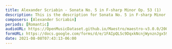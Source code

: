 ```yaml
---
title: Alexander Scriabin - Sonata No. 5 in F-sharp Minor Op. 53 (1)
description: This is the description for Sonata No. 5 in F-sharp Minor Op. 53 by Alexander Scriabin
composers: [Alexander Scriabin]
periods: [Romantic]
audioURL: https://OpenMusicDataset.github.io/Maestro/maestro-v3.0.0/2004/MIDI-Unprocessed_SMF_07_R1_2004_01_ORIG_MID--AUDIO_07_R1_2004_12_Track12_wav.midi
formURL: https://docs.google.com/forms/d/e/1FAIpQLSc9DqxkNcnjWynznJgx59haYIcifwHOaPm6L3gRJL_ZMAwogA/viewform
date: 2021-08-08T07:43:13-06:00
---
```

